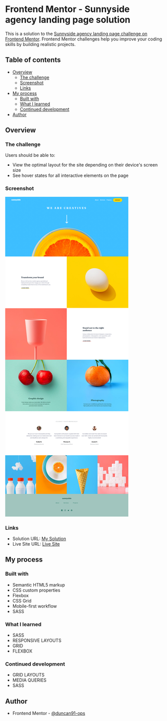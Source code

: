 # Frontend Mentor - Sunnyside agency landing page solution

This is a solution to the [Sunnyside agency landing page challenge on Frontend Mentor](https://www.frontendmentor.io/challenges/sunnyside-agency-landing-page-7yVs3B6ef). Frontend Mentor challenges help you improve your coding skills by building realistic projects.

## Table of contents

- [Overview](#overview)
  - [The challenge](#the-challenge)
  - [Screenshot](#screenshot)
  - [Links](#links)
- [My process](#my-process)
  - [Built with](#built-with)
  - [What I learned](#what-i-learned)
  - [Continued development](#continued-development)
- [Author](#author)

## Overview

### The challenge

Users should be able to:

- View the optimal layout for the site depending on their device's screen size
- See hover states for all interactive elements on the page

### Screenshot

![My Solution Screenshot](./screenshot.png)

### Links

- Solution URL: [My Solution](https://www.frontendmentor.io/solutions/mobilefirst-sass-flexbox-and-grid-solution-S1t9S5Tfc)
- Live Site URL: [Live Site](https://duncan91-ops.github.io/sunnyside-agency-landing-page/)

## My process

### Built with

- Semantic HTML5 markup
- CSS custom properties
- Flexbox
- CSS Grid
- Mobile-first workflow
- SASS

### What I learned

- SASS
- RESPONSIVE LAYOUTS
- GRID
- FLEXBOX

### Continued development

- GRID LAYOUTS
- MEDIA QUERIES
- SASS

## Author

- Frontend Mentor - [@duncan91-ops](https://www.frontendmentor.io/profile/duncan91-ops)
